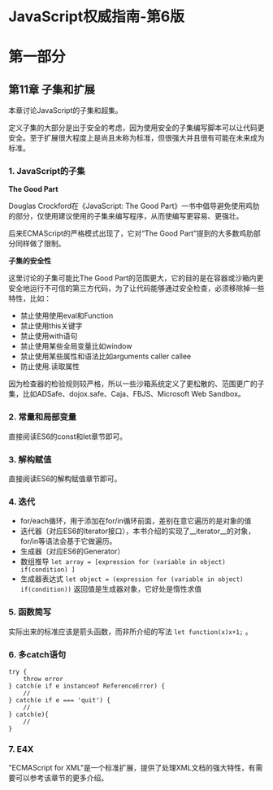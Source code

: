 # JavaScript权威指南-第6版

# 第一部分

## 第11章 子集和扩展

本章讨论JavaScript的子集和超集。

定义子集的大部分是出于安全的考虑，因为使用安全的子集编写脚本可以让代码更安全。至于扩展很大程度上是尚且未称为标准，但很强大并且很有可能在未来成为标准。

### 1. JavaScript的子集

**The Good Part**

Douglas Crockford在《JavaScript: The Good Part》一书中倡导避免使用鸡肋的部分，仅使用建议使用的子集来编写程序，从而使编写更容易、更强壮。

后来ECMAScript的严格模式出现了，它对“The Good Part”提到的大多数鸡肋部分同样做了限制。

**子集的安全性**

这里讨论的子集可能比The Good Part的范围更大，它的目的是在容器或沙箱内更安全地运行不可信的第三方代码，为了让代码能够通过安全检查，必须移除掉一些特性，比如：

- 禁止使用使用eval和Function
- 禁止使用this关键字
- 禁止使用with语句
- 禁止使用某些全局变量比如window
- 禁止使用某些属性和语法比如arguments caller callee
- 防止使用.读取属性

因为检查器的检验规则较严格，所以一些沙箱系统定义了更松散的、范围更广的子集，比如ADSafe、dojox.safe、Caja、FBJS、Microsoft Web Sandbox。

### 2. 常量和局部变量


直接阅读ES6的const和let章节即可。

### 3. 解构赋值

直接阅读ES6的解构赋值章节即可。

### 4. 迭代

- for/each循环，用于添加在for/in循环前面，差别在意它遍历的是对象的值
- 迭代器（对应ES6的Iterator接口），本书介绍的实现了__iterator__的对象，for/in等语法会基于它做遍历。
- 生成器（对应ES6的Generator）
- 数组推导 `let array = [expression for (variable in object) if(condition) ]`
- 生成器表达式 `let object = (expression for (variable in object) if(condition))` 返回值是生成器对象，它好处是惰性求值

### 5. 函数简写

实际出来的标准应该是箭头函数，而非所介绍的写法 `let function(x)x+1;` 。

### 6. 多catch语句

```
try {
	throw error
} catch(e if e instanceof ReferenceError) {
	// 
} catch(e if e === 'quit') {
	// 
} catch(e){
	//
}
```

### 7. E4X

"ECMAScript for XML"是一个标准扩展，提供了处理XML文档的强大特性，有需要可以参考该章节的更多介绍。





